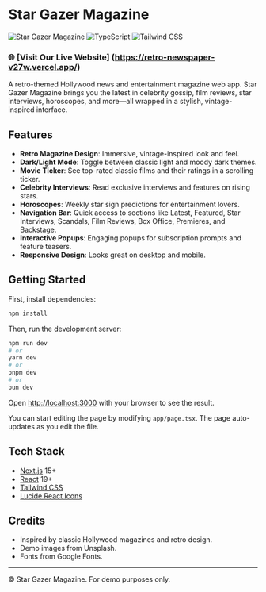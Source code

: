 # Star Gazer Magazine


![Star Gazer Magazine](https://img.shields.io/badge/Built%20with-Next.js-black?style=for-the-badge&logo=next.js)
![TypeScript](https://img.shields.io/badge/TypeScript-007ACC?style=for-the-badge&logo=typescript&logoColor=white)
![Tailwind CSS](https://img.shields.io/badge/Tailwind_CSS-38B2AC?style=for-the-badge&logo=tailwind-css&logoColor=white)

### 🌐 [Visit Our Live Website] (https://retro-newspaper-v27w.vercel.app/)


A retro-themed Hollywood news and entertainment magazine web app. Star Gazer Magazine brings you the latest in celebrity gossip, film reviews, star interviews, horoscopes, and more—all wrapped in a stylish, vintage-inspired interface.

## Features

- **Retro Magazine Design**: Immersive, vintage-inspired look and feel.
- **Dark/Light Mode**: Toggle between classic light and moody dark themes.
- **Movie Ticker**: See top-rated classic films and their ratings in a scrolling ticker.
- **Celebrity Interviews**: Read exclusive interviews and features on rising stars.
- **Horoscopes**: Weekly star sign predictions for entertainment lovers.
- **Navigation Bar**: Quick access to sections like Latest, Featured, Star Interviews, Scandals, Film Reviews, Box Office, Premieres, and Backstage.
- **Interactive Popups**: Engaging popups for subscription prompts and feature teasers.
- **Responsive Design**: Looks great on desktop and mobile.

## Getting Started

First, install dependencies:

```bash
npm install
```

Then, run the development server:

```bash
npm run dev
# or
yarn dev
# or
pnpm dev
# or
bun dev
```

Open [http://localhost:3000](http://localhost:3000) with your browser to see the result.

You can start editing the page by modifying `app/page.tsx`. The page auto-updates as you edit the file.

## Tech Stack

- [Next.js](https://nextjs.org/) 15+
- [React](https://react.dev/) 19+
- [Tailwind CSS](https://tailwindcss.com/)
- [Lucide React Icons](https://lucide.dev/icons/)

## Credits

- Inspired by classic Hollywood magazines and retro design.
- Demo images from Unsplash.
- Fonts from Google Fonts.

---

© Star Gazer Magazine. For demo purposes only.
